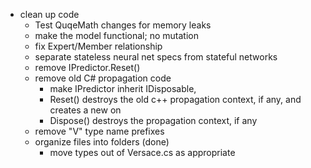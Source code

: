 - clean up code
  - Test QuqeMath changes for memory leaks
  - make the model functional; no mutation
  - fix Expert/Member relationship
  - separate stateless neural net specs from stateful networks
  - remove IPredictor.Reset()
  - remove old C# propagation code
    - make IPredictor inherit IDisposable,
    - Reset() destroys the old c++ propagation context, if any, and creates a new on
    - Dispose() destroys the propagation context, if any
  - remove "V" type name prefixes
  - organize files into folders (done)
    - move types out of Versace.cs as appropriate